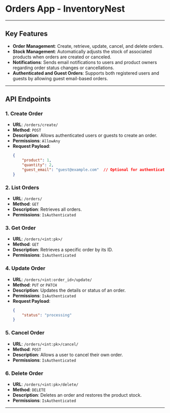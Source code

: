 # Orders App - **InventoryNest**

---

## **Key Features**

- **Order Management**: Create, retrieve, update, cancel, and delete orders.
- **Stock Management**: Automatically adjusts the stock of associated products when orders are created or canceled.
- **Notifications**: Sends email notifications to users and product owners regarding order status changes or cancellations.
- **Authenticated and Guest Orders**: Supports both registered users and guests by allowing guest email-based orders.

---

## **API Endpoints**

### **1. Create Order**
- **URL**: `/orders/create/`
- **Method**: `POST`
- **Description**: Allows authenticated users or guests to create an order.
- **Permissions**: `AllowAny`
- **Request Payload**:
    ```json
    {
        "product": 1,
        "quantity": 2,
        "guest_email": "guest@example.com"  // Optional for authenticated users
    }
    ```

### **2. List Orders**
- **URL**: `/orders/`
- **Method**: `GET`
- **Description**: Retrieves all orders.
- **Permissions**: `IsAuthenticated`

### **3. Get Order**
- **URL**: `/orders/<int:pk>/`
- **Method**: `GET`
- **Description**: Retrieves a specific order by its ID.
- **Permissions**: `IsAuthenticated`

### **4. Update Order**
- **URL**: `/orders/<int:order_id>/update/`
- **Method**: `PUT` or `PATCH`
- **Description**: Updates the details or status of an order.
- **Permissions**: `IsAuthenticated`
- **Request Payload**:
    ```json
    {
        "status": "processing"
    }
    ```

### **5. Cancel Order**
- **URL**: `/orders/<int:pk>/cancel/`
- **Method**: `POST`
- **Description**: Allows a user to cancel their own order.
- **Permissions**: `IsAuthenticated`

### **6. Delete Order**
- **URL**: `/orders/<int:pk>/delete/`
- **Method**: `DELETE`
- **Description**: Deletes an order and restores the product stock.
- **Permissions**: `IsAuthenticated`

---